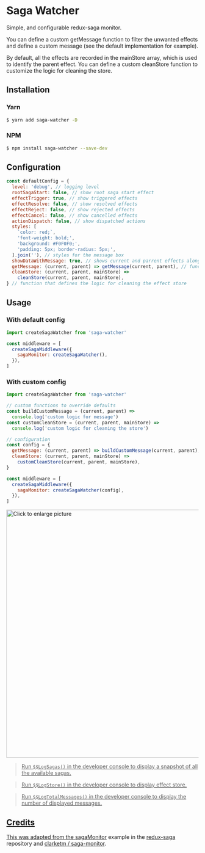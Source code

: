 # Saga Watcher

Simple, and configurable redux-saga monitor.

You can define a custom getMessage function to filter the unwanted effects and define a custom message (see the default implementation for example).

By default, all the effects are recorded in the mainStore array, which is used to identify the parent effect. You can define a custom cleanStore function to customize the logic for cleaning the store.

## Installation

### Yarn

```bash
$ yarn add saga-watcher -D
```

### NPM

```bash
$ npm install saga-watcher --save-dev
```

## Configuration

```js
const defaultConfig = {
  level: 'debug', // logging level
  rootSagaStart: false, // show root saga start effect
  effectTrigger: true, // show triggered effects
  effectResolve: false, // show resolved effects
  effectReject: false, // show rejected effects
  effectCancel: false, // show cancelled effects
  actionDispatch: false, // show dispatched actions
  styles: [
    `color: red;`,
    'font-weight: bold;',
    'background: #F0F0F0;',
    'padding: 5px; border-radius: 5px;',
  ].join(''), // styles for the message box
  showDataWithMessage: true, // shows current and parrent effects along with the message
  getMessage: (current, parent) => getMessage(current, parent), // function that receives current and parent effects and lets you filter the effects and define a custom message
  cleanStore: (current, parent, mainStore) =>
    cleanStore(current, parent, mainStore),
} // function that defines the logic for cleaning the effect store
```

## Usage

### With default config

```js
import createSagaWatcher from 'saga-watcher'

const middleware = [
  createSagaMiddleware({
    sagaMonitor: createSagaWatcher(),
  }),
]
```

### With custom config

```js
import createSagaWatcher from 'saga-watcher'

// custom functions to override defaults
const buildCustomMessage = (current, parent) =>
  console.log('custom logic for message')
const customCleanStore = (current, parent, mainStore) =>
  console.log('custom logic for cleaning the store')

// configuration
const config = {
  getMessage: (current, parent) => buildCustomMessage(current, parent),
  cleanStore: (current, parent, mainStore) =>
    customCleanStore(current, parent, mainStore),
}

const middleware = [
  createSagaMiddleware({
    sagaMonitor: createSagaWatcher(config),
  }),
]
```

<a href="https://drive.google.com/uc?export=view&id=1NFzH13u96v71eGTYZ-TVDRcOiHm4H3fu"><img src="https://drive.google.com/uc?export=view&id=1NFzH13u96v71eGTYZ-TVDRcOiHm4H3fu" style="width: 650px; max-width: 100%; height: auto" title="Click to enlarge picture" />

> Run `$$LogSagas()` in the developer console to display a snapshot of all the available sagas.

> Run `$$LogStore()` in the developer console to display effect store.

> Run `$$LogTotalMessages()` in the developer console to display the number of displayed messages.

## Credits

This was adapted from the [sagaMonitor](https://github.com/redux-saga/redux-saga/blob/master/examples/sagaMonitor/index.js) example in the [redux-saga](https://github.com/redux-saga/redux-saga) repository and [clarketm
/
saga-monitor](https://github.com/clarketm/saga-monitor).
